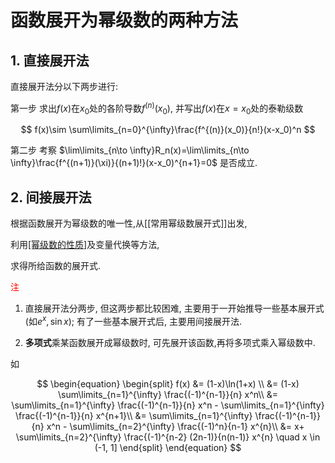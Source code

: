 # 函数展开为幂级数的两种方法

## 1. 直接展开法

直接展开法分以下两步进行:

第一步
求出$f(x)$在$x_0$处的各阶导数$f^{(n)}(x_0)$, 并写出$f(x)$在$x=x_0$处的泰勒级数

$$
f(x)\sim \sum\limits_{n=0}^{\infty}\frac{f^{(n)}(x_0)}{n!}(x-x_0)^n
$$

第二步
考察
$\lim\limits_{n\to \infty}R_n(x)=\lim\limits_{n\to \infty}\frac{f^{(n+1)}(\xi)}{(n+1)!}(x-x_0)^{n+1}=0$
是否成立.

## 2. 间接展开法

根据函数展开为幂级数的唯一性,从[[常用幂级数展开式]]出发,

利用[[幂级数的性质]](四则运算,逐项求导,逐项积分)及变量代换等方法,

求得所给函数的展开式.

<font color=red>注</font>

1. 直接展开法分两步, 但这两步都比较困难,
   主要用于一开始推导一些基本展开式(如$e^x,\sin x$);
   有了一些基本展开式后, 主要用间接展开法.

2. **多项式**乘某函数展开成幂级数时, 可先展开该函数,再将多项式乘入幂级数中.

如

$$
\begin{equation}
	\begin{split}
		f(x)
		&= (1-x)\ln(1+x) \\
		&= (1-x) \sum\limits_{n=1}^{\infty} \frac{(-1)^{n-1}}{n} x^n\\
		&= \sum\limits_{n=1}^{\infty} \frac{(-1)^{n-1}}{n} x^n
		- \sum\limits_{n=1}^{\infty} \frac{(-1)^{n-1}}{n} x^{n+1}\\
		&= \sum\limits_{n=1}^{\infty} \frac{(-1)^{n-1}}{n} x^n
		- \sum\limits_{n=2}^{\infty} \frac{(-1)^n}{n-1} x^{n}\\
		&= x+ \sum\limits_{n=2}^{\infty} \frac{(-1)^{n-2} (2n-1)}{n(n-1)} x^{n}
		\quad x \in (-1, 1]
	\end{split}
\end{equation}
$$

